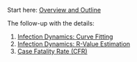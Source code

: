 

Start here: [Overview and Outline](https://nbviewer.jupyter.org/github/cs224/covid-19-data-analysis/blob/master/2020-05-meetup/000-overview-and-outline.ipynb)

The follow-up with the details:
1. [Infection Dynamics: Curve Fitting](https://nbviewer.jupyter.org/github/cs224/covid-19-data-analysis/blob/master/2020-05-meetup/010-infection-dynamics-curve-fitting.ipynb)
1. [Infection Dynamics: R-Value Estimation](https://nbviewer.jupyter.org/github/cs224/covid-19-data-analysis/blob/master/2020-05-meetup/020-infection-dynamics-r-value-estimation.ipynb)
1. [Case Fatality Rate (CFR)](https://nbviewer.jupyter.org/github/cs224/covid-19-data-analysis/blob/master/2020-05-meetup/030-case-fatality-rate.ipynb)
